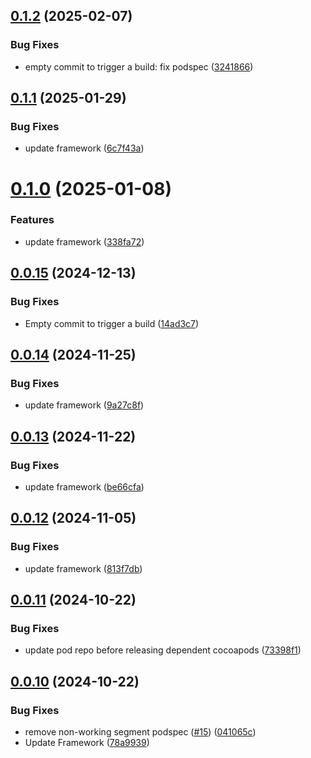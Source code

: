 ## [0.1.2](https://github.com/amplitude/AmplitudeSessionReplay-iOS/compare/v0.1.1...v0.1.2) (2025-02-07)


### Bug Fixes

* empty commit to trigger a build: fix podspec ([3241866](https://github.com/amplitude/AmplitudeSessionReplay-iOS/commit/32418664c619d02dcfaa7f3178bd7a35db373589))

## [0.1.1](https://github.com/amplitude/AmplitudeSessionReplay-iOS/compare/v0.1.0...v0.1.1) (2025-01-29)


### Bug Fixes

* update framework ([6c7f43a](https://github.com/amplitude/AmplitudeSessionReplay-iOS/commit/6c7f43a0db7e3383188fc92ae1ea537353817997))

# [0.1.0](https://github.com/amplitude/AmplitudeSessionReplay-iOS/compare/v0.0.15...v0.1.0) (2025-01-08)


### Features

* update framework ([338fa72](https://github.com/amplitude/AmplitudeSessionReplay-iOS/commit/338fa72c9c9a81bca81de709c7a99862a08b7588))

## [0.0.15](https://github.com/amplitude/AmplitudeSessionReplay-iOS/compare/v0.0.14...v0.0.15) (2024-12-13)


### Bug Fixes

* Empty commit to trigger a build ([14ad3c7](https://github.com/amplitude/AmplitudeSessionReplay-iOS/commit/14ad3c7e2df8199d68ed314f16a803e33205c3f1))

## [0.0.14](https://github.com/amplitude/AmplitudeSessionReplay-iOS/compare/v0.0.13...v0.0.14) (2024-11-25)


### Bug Fixes

* update framework ([9a27c8f](https://github.com/amplitude/AmplitudeSessionReplay-iOS/commit/9a27c8f753b1b7431f21ac6eb0020dafbcf430c1))

## [0.0.13](https://github.com/amplitude/AmplitudeSessionReplay-iOS/compare/v0.0.12...v0.0.13) (2024-11-22)


### Bug Fixes

* update framework ([be66cfa](https://github.com/amplitude/AmplitudeSessionReplay-iOS/commit/be66cfa393606e9339fdd1e98308680d0dd607de))

## [0.0.12](https://github.com/amplitude/AmplitudeSessionReplay-iOS/compare/v0.0.11...v0.0.12) (2024-11-05)


### Bug Fixes

* update framework ([813f7db](https://github.com/amplitude/AmplitudeSessionReplay-iOS/commit/813f7db35c5cb6685b28d42f106b7b9d025f6546))

## [0.0.11](https://github.com/amplitude/AmplitudeSessionReplay-iOS/compare/v0.0.10...v0.0.11) (2024-10-22)


### Bug Fixes

* update pod repo before releasing dependent cocoapods ([73398f1](https://github.com/amplitude/AmplitudeSessionReplay-iOS/commit/73398f1c4fced49bbd5ad93a6bdc9dbb0adaf969))

## [0.0.10](https://github.com/amplitude/AmplitudeSessionReplay-iOS/compare/v0.0.9...v0.0.10) (2024-10-22)


### Bug Fixes

* remove non-working segment podspec ([#15](https://github.com/amplitude/AmplitudeSessionReplay-iOS/issues/15)) ([041065c](https://github.com/amplitude/AmplitudeSessionReplay-iOS/commit/041065cac5bcc74a6c4334282eeedb2a764afc7c))
* Update Framework ([78a9939](https://github.com/amplitude/AmplitudeSessionReplay-iOS/commit/78a9939753a3a4787b0b5e5ec533258546513481))
